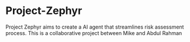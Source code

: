 # Project-Zephyr
Project Zephyr aims to create a AI agent that streamlines risk assessment process.  This is a collaborative project between Mike and Abdul Rahman
